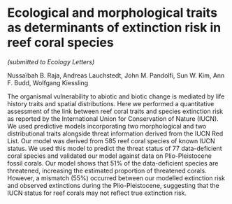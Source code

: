 # Ecological and morphological traits as determinants of extinction risk in reef coral species	
_(submitted to Ecology Letters)_

Nussaïbah B. Raja, Andreas Lauchstedt, John M. Pandolfi, Sun W. Kim, Ann F. Budd, Wolfgang Kiessling

The organismal vulnerability to abiotic and biotic change is mediated by life history traits and spatial distributions. Here we performed a quantitative assessment of the link between reef coral traits and species extinction risk as reported by the International Union for Conservation of Nature (IUCN). We used predictive models incorporating two morphological and two distributional traits alongside threat information derived from the IUCN Red List. Our model was derived from 585 reef coral species of known IUCN status. We used this model to predict the threat status of 77 data-deficient coral species and validated our model against data on Plio-Pleistocene fossil corals. Our model shows that 51% of the data-deficient species are threatened, increasing the estimated proportion of threatened corals. However, a mismatch (55%) occurred between our modelled extinction risk and observed extinctions during the Plio-Pleistocene, suggesting that the IUCN status for reef corals may not reflect true extinction risk. 